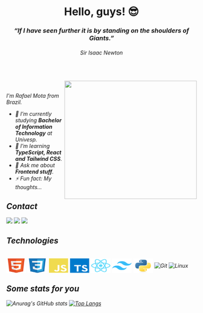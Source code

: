 <h1 align="center">Hello, guys! 😎 </h1> 

<h3 align="center"><i>“If I have seen further it is by standing on the shoulders of Giants.”</it></h3>
<h6 align="center">Sir Isaac Newton</h6>

<br>
<br>

<img align="right" src="https://media4.giphy.com/media/xT9IgzoKnwFNmISR8I/giphy.gif?cid=ecf05e47oeoixpqnw6kt0ytmah6acswz8np8lozv9w1td93y&rid=giphy.gif&ct=g" width="350" height="313"/>
<br>

<p>I'm Rafael Mota from Brazil.</p>

- 🔭 I’m currently studying **Bachelor of Information Technology** at Univesp.
- 🌱 I’m learning **TypeScript, React and Tailwind CSS**.
- 💬 Ask me about **Frontend stuff**.
- ⚡ Fun fact: My thoughts...


## Contact
 
<div> 
<!-- LinkedIn  -->
  <a href="https://www.linkedin.com/in/faelmota/" title="Perfil do LinkedIn" target="_blank"><img src="https://img.shields.io/badge/-LinkedIn-%230077B5?style=for-the-badge&logo=linkedin&logoColor=white" target="__blank"></a>  
<!-- YouTube  -->
  <a href="https://www.youtube.com/channel/UCQeEuyv6mQbRjpuBrfWYrjw" title="Canal do YouTube" target="_blank"><img src="https://img.shields.io/badge/YouTube-FF0000?style=for-the-badge&logo=youtube&logoColor=white" target="_blank"></a>
<!-- Gmail  -->
  <a href = "mailto:rafaelmota.dev@gmail.com" title="E-mail para contato"><img src="https://img.shields.io/badge/-Gmail-%23333?style=for-the-badge&logo=gmail&logoColor=white" target="_blank"></a>
</div>

## Technologies

<div style="display: inline_block"><br>
<!-- HTML -->
  <img align="center" title="HTML" alt="HTML" height="39" width="52" src="https://raw.githubusercontent.com/devicons/devicon/master/icons/html5/html5-original.svg">
<!-- CSS -->
  <img align="center" title="CSS" alt="CSS" height="39" width="52" src="https://raw.githubusercontent.com/devicons/devicon/master/icons/css3/css3-original.svg">
<!-- JavaScript -->
  <img align="center" title="JavaScript" alt="JavaScript" height="39" width="52" src="https://raw.githubusercontent.com/devicons/devicon/master/icons/javascript/javascript-plain.svg">
 <!-- TypeScript -->
  <img align="center" title="TypeScript" alt="Python" height="39" width="52" src="https://raw.githubusercontent.com/devicons/devicon/master/icons/typescript/typescript-original.svg">
 <!-- React -->
  <img align="center" title="React" alt="Python" height="39" width="52" src="https://raw.githubusercontent.com/devicons/devicon/master/icons/react/react-original.svg">
 <!-- Tailwind CSS -->
  <img align="center" title="Tailwind CSS" alt="Python" height="39" width="52" src="https://raw.githubusercontent.com/devicons/devicon/master/icons/tailwindcss/tailwindcss-plain.svg">
<!-- Python -->
  <img align="center" title="Python" alt="Python" height="39" width="52" src="https://raw.githubusercontent.com/devicons/devicon/master/icons/python/python-original.svg">
<!-- Git -->
  <img align="center" title="Git" alt="Git" height="39" width="52" src="https://raw.githubusercontent.com/jmnote/z-icons/master/svg/git.svg">
<!-- Linux -->
  <img align="center" title="Linux" alt="Linux" height="39" width="52" src="https://cdn.jsdelivr.net/gh/devicons/devicon/icons/linux/linux-original.svg">
</div>
  
  
## Some stats for you

![Anurag's GitHub stats](https://github-readme-stats.vercel.app/api?username=fael-atom&show_icons=true&theme=merko)
[![Top Langs](https://github-readme-stats.vercel.app/api/top-langs/?username=fael-atom&layout=compact)](https://github.com/anuraghazra/github-readme-stats)

  
  
  
  
  

